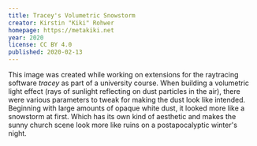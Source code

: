 ```yaml
---
title: Tracey's Volumetric Snowstorm
creator: Kirstin "Kiki" Rohwer
homepage: https://metakiki.net
year: 2020
license: CC BY 4.0
published: 2020-02-13
---
```


This image was created while working on extensions for the raytracing 
software *tracey* as part of a university course. When building a 
volumetric light effect (rays of sunlight reflecting on dust particles 
in the air), there were various parameters to tweak for making the dust 
look like intended. Beginning with large amounts of opaque white dust, 
it looked more like a snowstorm at first. Which has its own kind of 
aesthetic and makes the sunny church scene look more like ruins on a 
postapocalyptic winter's night.
